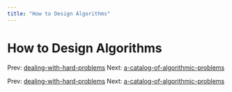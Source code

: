 ```yaml
---
title: "How to Design Algorithms"
---
```


# How to Design Algorithms

Prev: [dealing-with-hard-problems](dealing-with-hard-problems.md)
Next: [a-catalog-of-algorithmic-problems](a-catalog-of-algorithmic-problems.md)

Prev: [dealing-with-hard-problems](dealing-with-hard-problems.md)
Next: [a-catalog-of-algorithmic-problems](a-catalog-of-algorithmic-problems.md)
